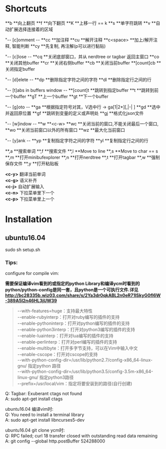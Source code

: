 
# Shortcuts  

**b **向上翻页
**f **向下翻页
**K **上移一行 == k
**s **单字符跳转
**v **自动扩展选择连接着的区域

"-- [c]omment --
**cc **加注释
**cu **解开注释
**c\<space\> **加上/解开注释, 智能判断
**cy **先复制, 再注解(p可以进行黏贴)

"-- [c]lose --
**cq **关闭底部窗口，并从 nerdtree or tagbar 返回主窗口
**co **关闭其他buffer
**cr **关闭右侧buffer
**cb **关闭当前buffer
**[count]cb **关闭指定buffer

"-- [d]elete --
**dp **删除指定字符之间的字符
**dl **删除指定行之间的行

"-- [t]abs in buffers window --
**[count]t **跳转到指定buffer
**t **跳转到前一个buffer
**gT **上一个buffer
**gt **下一个buffer

"-- [g]oto --
**ga **根据指定符号对其，V选中行 -> ga[1|2\*][,|-| ]
**gd **选中并返回原位置
**gf **跳转到变量的定义或声明处
**gj **格式化json文件

"-- [w]indow --
**w **\<c-w\>
**wc **关闭当前的窗口,不能关闭最后一个窗口, 
**wo **关闭当前窗口以外的所有窗口
**wz **最大化当前窗口

"-- [y]ank --
**yp **复制指定字符之间的字符
**yl **复制指定行之间的行

**,a **搜索单词
**,f **搜索文件
**,l **Move to line
**,s **Move to char == s
**,m **打开minibufexplorer
**,n **打开nerdtree
**,t **打开tagbar
**,w **强制保存文件
**,y **打开粘贴板

**\<c-y\>** 翻译当前单词  
**\<c-g\>** 语义补齐  
**\<c-j\>** 自动扩展输入  
**\<c-n\>** 下拉菜单里下一个  
**\<c-p\>** 下拉菜单里上一个  

# Installation   

## ubuntu16.04  
sudo sh setup.sh  

### Tips:  

configure for compile vim:  

**需要保证编译vim看到的或指定的python Library和编译ycm时看到的python/python-config是同一套，且python是一个可执行文件.详见 http://bc28335b.wiz03.com/share/s/2Ya3dr0qkABL2n0eR71ISkyG0fl6W-389A5l2n46HL3jUW39**

> --with-features=huge：支持最大特性  
> --enable-rubyinterp：打开对ruby编写的插件的支持  
> --enable-pythoninterp：打开对python编写的插件的支持  
> --enable-python3interp：打开对python3编写的插件的支持  
> --enable-luainterp：打开对lua编写的插件的支持  
> --enable-perlinterp：打开对perl编写的插件的支持  
> --enable-multibyte：打开多字节支持，可以在Vim中输入中文  
> --enable-cscope：打开对cscope的支持  
> --with-python-config-dir=/usr/lib/python2.7/config-x86_64-linux-gnu/ 指定python 路径  
> --with-python-config-dir=/usr/lib/python3.5/config-3.5m-x86_64-linux-gnu/ 指定python3路径  
> --prefix=/usr/local/vim：指定将要安装到的路径(自行创建)  

Q: Tagbar: Exuberant ctags not found  
A: sudo apt-get install ctags  

ubuntu16.04 编译vim时:  
Q: You need to install a terminal library  
A: sudo apt-get install libncurses5-dev  

ubuntu16.04 git clone ycm时:  
Q: RPC failed; curl 18 transfer closed with outstanding read data remaining  
A: git config --global http.postBuffer 524288000  


